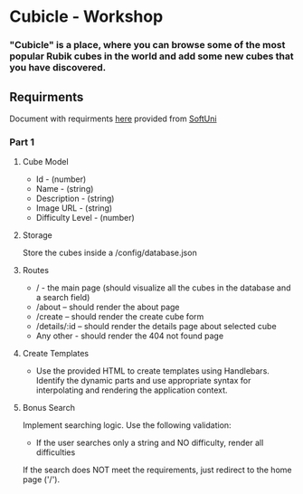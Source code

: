# Cubicle - Workshop

### "Cubicle" is a place, where you can browse some of the most popular Rubik cubes in the world and add some new cubes that you have discovered.

## Requirments

Document with requirments [here](https://github.com/Wickedlolz/js-back-end/blob/main/03.%20Cubicle-Workshop-Part-1.docx) provided from [SoftUni](https://softuni.bg/)

### Part 1

1.  Cube Model

    -   Id - (number)
    -   Name - (string)
    -   Description - (string)
    -   Image URL - (string)
    -   Difficulty Level - (number)

2.  Storage

    Store the cubes inside a /config/database.json

3.  Routes

    -   / - the main page (should visualize all the cubes in the database and a search field)
    -   /about – should render the about page
    -   /create – should render the create cube form
    -   /details/:id – should render the details page about selected cube
    -   Any other - should render the 404 not found page

4.  Create Templates

    -   Use the provided HTML to create templates using Handlebars. Identify the dynamic parts and use appropriate syntax for interpolating and rendering the application context.

5.  Bonus Search

    Implement searching logic. Use the following validation:

    -   If the user searches only a string and NO difficulty, render all difficulties

    If the search does NOT meet the requirements, just redirect to the home page ('/').
